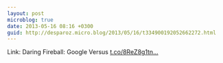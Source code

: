 ```yaml
---
layout: post
microblog: true
date: 2013-05-16 08:16 +0300
guid: http://desparoz.micro.blog/2013/05/16/t334900192052662272.html
---
```

Link: Daring Fireball: Google Versus [t.co/8ReZ8g1tn...](http://t.co/8ReZ8g1tn0)
